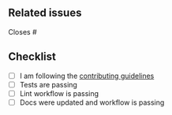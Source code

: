 <!--
Thanks for making a pull request to WasmtimeRuntime.jl.
We have added this PR template to help you help us.
Make sure to read the contributing guidelines and abide by the code of conduct.
See the comments below, fill the required fields, and check the items.
-->

## Related issues

<!-- We normally work with (i) create issue; (ii) discussion if necessary; (iii) create PR. So, at least one of the following should be true:-->

<!-- Option 1, this closes an existing issue. Fill the number below-->
Closes #

<!-- Option 2, this is a small fix that arguably won't need an issue. Uncomment below -->
<!--
There is no related issue.
-->

## Checklist

<!-- mark true if NA -->
<!-- leave PR as draft until all is checked -->
- [ ] I am following the [contributing guidelines](https://github.com/damourChris/WasmtimeRuntime.jl/blob/main/docs/src/90-contributing.md)
- [ ] Tests are passing
- [ ] Lint workflow is passing
- [ ] Docs were updated and workflow is passing
